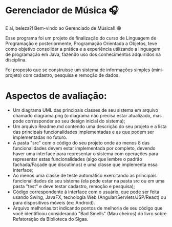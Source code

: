 # Gerenciador de Música :headphones:

E aí, beleza?! Bem-vindo ao Gerenciado de Música!! :grin:

Esse programa foi um projeto de finalização do curso de Linguagem de Programação e posteriormente, Programação Orientada a Objetos, teve como objetivo consolidar a prática e a experiência utilizando a
linguagem de programação em Java, fazendo uso dos conhecimentos adquiridos na disciplina.

Foi proposto que se construisse um sistema de informações simples (mini-projeto) com cadastro, pesquisa e remoção de dados.

# Aspectos de avaliação:

- Um diagrama UML das principais classes de seu sistema em arquivo chamado diagrama.png (o diagrama não precisa estar atualizado, mas pode corresponder ao seu design inicial do sistema);
- Um arquivo Readme.md contendo uma descrição do seu projeto e a lista das principais funcionalidades implementadas e as que podem ser implementadas no futuro. 
- A pasta "src" com o código do seu projeto onde ao menos 8 das funcionalidades devem estar implementada por completo, devendo haver uma interface para representar o sistema com operações para representar estas funcionalidades (algo que lembre o padrão fachada/Façade que discutimos) e uma classe que implementa essa interface;
- Ao menos uma classe de teste automático exercitando as principais funcionalidades de seu sistema (ela pode estar na pasta src ou em uma pasta "test" e deve testar cadastro, remoção e pesquisa); 
- Código correspondente à interface com o usuário, que pode ser feita usando Swing, JavaFX, tecnologia Web (Angular/Servlets/JSP/React) ou para dispositivos móveis (ex: Android).
- Arquivo melhorias.txt indicando pontos de melhoria de seu código que você identificou considerando "Bad Smells" (Mau cheiros) do livro sobre Refatoração da Biblioteca do Sigaa. 
